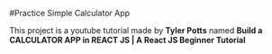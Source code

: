 #Practice Simple Calculator App

This project is a youtube tutorial made by **Tyler Potts** named **Build a CALCULATOR APP in REACT JS | A React JS Beginner Tutorial**
